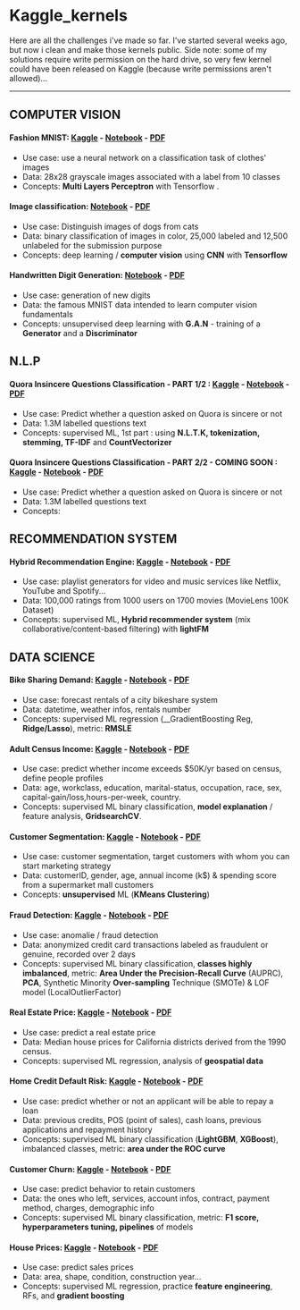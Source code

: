 # Kaggle_kernels

Here are all the challenges i've made so far. I've started several weeks ago, but now i clean and make those kernels public. Side note: some of my solutions require write permission on the hard drive, so very few kernel could have been released on Kaggle (because write permissions aren't allowed)... 

---


## COMPUTER VISION

#### Fashion MNIST: [Kaggle](https://www.kaggle.com/obrunet/fashion-mnist) - [Notebook](https://github.com/obrunet/Kaggle_kernels/blob/master/Fashion%20MNIST/Kaggle/fashion_mnist.ipynb) - [PDF](https://github.com/obrunet/Kaggle_kernels/blob/master/Fashion%20MNIST/Kaggle/fashion_mnist.pdf)
* Use case: use a neural network on a classification task of clothes' images
* Data: 28x28 grayscale images associated with a label from 10 classes
* Concepts: __Multi Layers Perceptron__ with Tensorflow . 

#### Image classification: [Notebook](https://github.com/obrunet/Kaggle_kernels/blob/master/Dogs-vs-Cats/Kaggle/dogs_vs_cats.ipynb) - [PDF](https://github.com/obrunet/Kaggle_kernels/blob/master/Dogs-vs-Cats/Kaggle/dogs_vs_cats.pdf)
* Use case: Distinguish images of dogs from cats
* Data: binary classification of images in color, 25,000 labeled and 12,500 unlabeled for the submission purpose
* Concepts: deep learning / __computer vision__ using __CNN__ with __Tensorflow__ 

#### Handwritten Digit Generation: [Notebook](https://github.com/obrunet/Kaggle_kernels/blob/master/Digit_generator/kaggle/Digit-Generator.ipynb) - [PDF](https://github.com/obrunet/Kaggle_kernels/blob/master/Digit_generator/kaggle/Digit-Generator.pdf)
* Use case: generation of new digits
* Data: the famous MNIST data intended to learn computer vision fundamentals
* Concepts: unsupervised deep learning with __G.A.N__ - training of a __Generator__ and a __Discriminator__

## N.L.P

#### Quora Insincere Questions Classification - PART 1/2 : [Kaggle](https://www.kaggle.com/obrunet/quora-insincere-questions-classification) - [Notebook](https://github.com/obrunet/Kaggle_kernels_2019/blob/master/Quora%20Insincere%20Questions/Kaggle/Quora%20Insincere%20Questions.ipynb) - [PDF](https://github.com/obrunet/Kaggle_kernels_2019/blob/master/Quora%20Insincere%20Questions/Kaggle/Quora%20Insincere%20Questions.pdf)
* Use case: Predict whether a question asked on Quora is sincere or not
* Data: 1.3M labelled questions text
* Concepts: supervised ML, 1st part : using __N.L.T.K, tokenization, stemming, TF-IDF__ and __CountVectorizer__

#### Quora Insincere Questions Classification - PART 2/2 - COMING SOON : [Kaggle]() - [Notebook]() - [PDF]()
* Use case: Predict whether a question asked on Quora is sincere or not
* Data: 1.3M labelled questions text
* Concepts: 

## RECOMMENDATION SYSTEM

#### Hybrid Recommendation Engine: [Kaggle](https://www.kaggle.com/obrunet/recommandation-system) - [Notebook](https://github.com/obrunet/Kaggle_kernels/blob/master/recommendation/Kaggle/Hybrid_Recommendation_Engine.ipynb) - [PDF](https://github.com/obrunet/Kaggle_kernels/blob/master/recommendation/Hybrid_Recommendation_Engine.pdf)
* Use case: playlist generators for video and music services like Netflix, YouTube and Spotify...
* Data: 100,000 ratings from 1000 users on 1700 movies (MovieLens 100K Dataset)
* Concepts: supervised ML, __Hybrid recommender system__ (mix collaborative/content-based filtering) with __lightFM__

## DATA SCIENCE

#### Bike Sharing Demand: [Kaggle](https://www.kaggle.com/obrunet/bike-sharing-demand) - [Notebook](https://github.com/obrunet/Kaggle_kernels/blob/master/Bike-Sharing-Demand/Kaggle/Bike_sharing.ipynb) - [PDF](https://github.com/obrunet/Kaggle_kernels/blob/master/Bike-Sharing-Demand/Kaggle/Bike_sharing.pdf)
* Use case: forecast rentals of a city bikeshare system
* Data: datetime, weather infos, rentals number
* Concepts: supervised ML regression (__GradientBoosting Reg, __Ridge/Lasso__), metric: __RMSLE__

#### Adult Census Income: [Kaggle](https://www.kaggle.com/obrunet/adult-census-income) - [Notebook](https://github.com/obrunet/Kaggle_kernels/blob/master/Adult%20Census%20Income/Adult%20Census%20Income.ipynb) - [PDF](https://github.com/obrunet/Kaggle_kernels/blob/master/Adult%20Census%20Income/Adult%20Census%20Income.pdf)
* Use case: predict whether income exceeds $50K/yr based on census, define people profiles
* Data: age, workclass, education, marital-status, occupation, race, sex, capital-gain/loss,hours-per-week, country.
* Concepts: supervised ML binary classification, __model explanation__ / feature analysis, __GridsearchCV__. 

#### Customer Segmentation: [Kaggle](https://www.kaggle.com/obrunet/customer-segmentation-k-means-analysis) - [Notebook](https://github.com/obrunet/Kaggle_kernels/blob/master/Fraud%20Detection/Fraud-Detection.ipynb) - [PDF](https://github.com/obrunet/Kaggle_kernels/blob/master/Fraud%20Detection/Fraud-Detection.pdf)
* Use case: customer segmentation, target customers with whom you can start marketing strategy
* Data: customerID, gender, age, annual income (k$) &	spending score from a supermarket mall customers
* Concepts: __unsupervised__ ML (__KMeans Clustering__)

#### Fraud Detection: [Kaggle](https://www.kaggle.com/obrunet/credit-card-fraud-detection) - [Notebook](https://github.com/obrunet/Kaggle_kernels/blob/master/Customer%20Segmentation%20-%20K-Means%20Analysis/k_means.ipynb) - [PDF](https://github.com/obrunet/Kaggle_kernels/blob/master/Customer%20Segmentation%20-%20K-Means%20Analysis/k_means.pdf)
* Use case: anomalie / fraud detection
* Data: anonymized credit card transactions labeled as fraudulent or genuine, recorded over 2 days
* Concepts: supervised ML binary classification, __classes highly imbalanced__, metric: __Area Under the Precision-Recall Curve__ (AUPRC), __PCA__, Synthetic Minority __Over-sampling__ Technique (SMOTe) & LOF model (LocalOutlierFactor)

#### Real Estate Price: [Kaggle](https://www.kaggle.com/obrunet/california-housing-prices) - [Notebook](https://github.com/obrunet/Kaggle_kernels/blob/master/Real-Estate-Price/California%20Housing%20Prices.ipynb) - [PDF](https://github.com/obrunet/Kaggle_kernels/blob/master/Real-Estate-Price/California%20Housing%20Prices.pdf)
* Use case: predict a real estate price
* Data: Median house prices for California districts derived from the 1990 census.
* Concepts: supervised ML regression, analysis of __geospatial data__ 

#### Home Credit Default Risk: [Kaggle](https://www.kaggle.com/obrunet/home-credit-default-risk) - [Notebook](https://github.com/obrunet/Kaggle_kernels/blob/master/Home-Credit/Kaggle/Home_credit_default_risk.ipynb) - [PDF](https://github.com/obrunet/Kaggle_kernels/blob/master/Home-Credit/Kaggle/Home_credit_default_risk.pdf)
* Use case: predict whether or not an applicant will be able to repay a loan
* Data: previous credits, POS (point of sales), cash loans, previous applications and repayment history
* Concepts: supervised ML binary classification (__LightGBM__, __XGBoost__), imbalanced classes, metric: __area under the ROC curve__

#### Customer Churn: [Kaggle](https://www.kaggle.com/obrunet/customer-churn) - [Notebook](https://github.com/obrunet/Kaggle_kernels/blob/master/Customer-Churn/01-Customer-churn_completed.ipynb) - [PDF](https://github.com/obrunet/Kaggle_kernels/blob/master/Customer-Churn/Customer-churn.pdf)
* Use case: predict behavior to retain customers
* Data: the ones who left, services, account infos, contract, payment method, charges, demographic info
* Concepts: supervised ML binary classification, metric: __F1 score, hyperparameters tuning, pipelines__ of models

#### House Prices: [Kaggle](https://www.kaggle.com/obrunet/house-prices) - [Notebook](https://github.com/obrunet/Kaggle_kernels/blob/master/House-prices/kaggle/house_prices.ipynb) - [PDF](https://github.com/obrunet/Kaggle_kernels/blob/master/House-prices/kaggle/house_prices.pdf)
* Use case: predict sales prices
* Data: area, shape, condition, construction year...
* Concepts: supervised ML regression, practice __feature engineering__, RFs, and __gradient boosting__